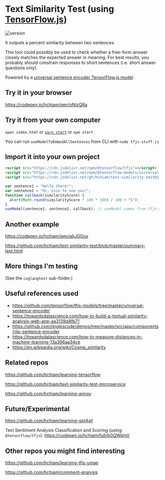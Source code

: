 # Text Similarity Test (using [TensorFlow.js](https://github.com/hchiam/learning-tensorflow))

![version](https://img.shields.io/github/release/hchiam/text-similarity-test)

It outputs a percent similarity between two sentences.

This tool could possibly be used to check whether a free-form answer closely matches the expected answer in meaning. For best results, you probably should constrain responses to short sentences (i.e. short answer questions only).

Powered by a [universal sentence encoder TensorFlow.js model](https://tfhub.dev/google/universal-sentence-encoder/).

## Try it in your browser

<https://codepen.io/hchiam/pen/oNjzQRa>

## Try it from your own computer

`open index.html` or [`yarn start`](https://github.com/hchiam/learning-yarn) or `npm start`

You can run `useModelToEmbedAllSentences` from CLI with `node tfjs-stuff.js`

## Import it into your own project

```html
<script src="https://cdn.jsdelivr.net/npm/@tensorflow/tfjs"></script>
<script src="https://cdn.jsdelivr.net/npm/@tensorflow-models/universal-sentence-encoder"></script>
<script src="https://cdn.jsdelivr.net/gh/hchiam/text-similarity-test@1.0.0/tfjs-stuff.js"></script>
```

```js
var sentence1 = "Hello there!";
var sentence2 = "Hi, nice to see you!";
function callback(similarityScore) {
  alert(Math.round(similarityScore * 100 * 100) / 100 + "%");
}
useModel(sentence1, sentence2, callback); // useModel comes from tfjs-stuff.js
```

## Another example

<https://codepen.io/hchiam/pen/abJGGox>

<https://github.com/hchiam/text-similarity-test/blob/master/summary-test.html>

## More things I'm testing

(See the `coglangtext` sub-folder.)

## Useful references used

- https://github.com/tensorflow/tfjs-models/tree/master/universal-sentence-encoder
- https://towardsdatascience.com/how-to-build-a-textual-similarity-analysis-web-app-aa3139d4fb71
- https://github.com/jinglescode/demos/tree/master/src/app/components/nlp-sentence-encoder
- https://towardsdatascience.com/how-to-measure-distances-in-machine-learning-13a396aa34ce
- https://en.wikipedia.org/wiki/Cosine_similarity

## Related repos

<https://github.com/hchiam/learning-tensorflow>

<https://github.com/hchiam/text-similarity-test-microservice>

<https://github.com/hchiam/learning-annoy>

## Future/Experimental

https://github.com/hchiam/learning-gpt4all

Text Sentiment Analysis Classification and Scoring (using `@tensorflow/tfjs`): https://codepen.io/hchiam/full/bGQWdmV

## Other repos you might find interesting

https://github.com/hchiam/learning-tfjs-umap

https://github.com/hchiam/comment-analysis

